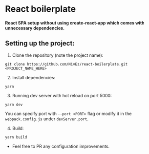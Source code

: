 # React boilerplate

#### React SPA setup without using create-react-app which comes with unnecessary dependencies.

## Setting up the project:
1. Clone the repository (note the project name):
```
git clone https://github.com/NivEz/react-boilerplate.git <PROJECT_NAME_HERE>
```

2. Install dependencies:
```
yarn
```

3. Running dev server with hot reload on port 5000:
```
yarn dev
```
You can specify port with `--port <PORT>` flag or modify it in the `webpack.config.js` under `devServer.port`.

4. Build:
```
yarn build
```


* Feel free to PR any configuration improvements.